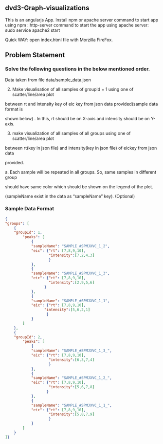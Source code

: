 ## dvd3-Graph-visualizations


This is an angularjs App.
Install npm or apache server
command to start app using npm : http-server 
command to start the app using apache server: sudo service apache2 start 


Quick WAY:
open index.html file with Morzilla FireFox.


## Problem Statement

### Solve the following questions in the below mentioned order.
Data taken from file data/sample_data.json
 
2. Make visualisation of all samples of groupId = 1 ​using one of scatter/line/area​ plot

between rt ​and intensity ​key of eic ​key from json data provided(sample data format is

shown below) . In this, rt should be on X-axis and intensity should be on Y-axis.

3. make visualization of all samples of all groups using one of scatter/line/area​ plot

between rt(key in json file)​ and intensity(key in json file) ​of eic​ key from json data

provided.

a. Each sample will be repeated in all groups. So, same samples in different group

should have same color which should be shown on the legend of the plot.

(sampleName exist in the data as “sampleName” ​key). (Optional)


### Sample Data Format
```json
{
"groups": [
	{
	"groupId": 1,
		"peaks": [ 
			{
			"sampleName": "SAMPLE_#SPMJXVC_1_2",
			"eic": {"rt": [7,8,9,10],
			        "intensity":[7,2,4,3]
			        }
			},
			{
			"sampleName": "SAMPLE_#SPMJXVC_1_3",
			"eic": {"rt": [7,8,9,10],
			        "intensity":[2,9,5,6]
			      }
			},
			{
			"sampleName": "SAMPLE_#SPMJXVC_1_1",
			"eic": {"rt": [7,8,9,10],
			      "intensity":[5,6,2,1]
			       }
			}
	    ]
	},
	{
	"groupId": 2,
		"peaks": [ 
			{
			"sampleName": "SAMPLE_#SPMJXVC_1_3_",
			"eic": {"rt": [7,8,9,10],
			        "intensity":[6,3,7,4]
			        }
			},
			{
			"sampleName": "SAMPLE_#SPMJXVC_1_2_",
			"eic": {"rt": [7,8,9,10],
			        "intensity":[5,6,7,8]
			       }
			},
			{
			"sampleName": "SAMPLE_#SPMJXVC_1_1_",
			"eic": {"rt": [7,8,9,10],
			        "intensity":[5,8,7,9]
			        }
			}
		]
	}
]}

```
